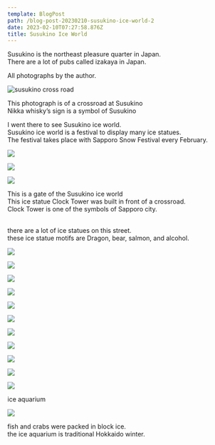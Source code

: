```yaml
---
template: BlogPost
path: /blog-post-20230210-susukino-ice-world-2
date: 2023-02-10T07:27:58.876Z
title: Susukino Ice World
---
```

Susukino is the northeast pleasure quarter in Japan.\
There are a lot of pubs called izakaya in Japan.

All photographs by the author.

![](/assets/th_L1011574_2.jpg "susukino cross road")

This photograph is of a crossroad at Susukino\
Nikka whisky’s sign is a symbol of Susukino

I went there to see Susukino ice world.\
Susukino ice world is a festival to display many ice statues.\
The festival takes place with Sapporo Snow Festival every February.

![](/assets/th_L1011505_2.jpg)

![](/assets/th_L1011571_2.jpg)

![](/assets/th_L1011490_2.jpg)

This is a gate of the Susukino ice world\
This ice statue Clock Tower was built in front of a crossroad.\
Clock Tower is one of the symbols of Sapporo city.

\
there are a lot of ice statues on this street.\
these ice statue motifs are Dragon, bear, salmon, and alcohol.

![](/assets/th_L1011498_2.jpg)

![](/assets/th_L1011509.jpg)

![](/assets/th_L1011511_2.jpg)

![](/assets/th_L1011517.jpg)

![](/assets/th_L1011529_2.jpg)

![](/assets/th_L1011537_2.jpg)

![](/assets/th_L1011540_2.jpg)

![](/assets/th_L1011545_2.jpg)

![](/assets/th_L1011560_2.jpg)

![](/assets/th_L1011569_2.jpg)

![](/assets/th_L1011567_2.jpg)

ice aquarium

![](/assets/th_L1011492_2.jpg)

fish and crabs were packed in block ice.\
the ice aquarium is traditional Hokkaido winter.
